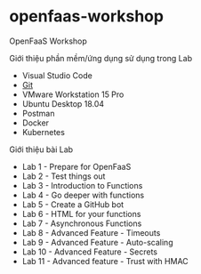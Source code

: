# openfaas-workshop
OpenFaaS Workshop

Giới thiệu phần mềm/ứng dụng sử dụng trong Lab
- Visual Studio Code
- [Git](https://git-scm.com/downloads)
- VMware Workstation 15 Pro
- Ubuntu Desktop 18.04
- Postman
- Docker
- Kubernetes

Giới thiệu bài Lab
- Lab 1 - Prepare for OpenFaaS
- Lab 2 - Test things out
- Lab 3 - Introduction to Functions
- Lab 4 - Go deeper with functions
- Lab 5 - Create a GitHub bot
- Lab 6 - HTML for your functions
- Lab 7 - Asynchronous Functions
- Lab 8 - Advanced Feature - Timeouts
- Lab 9 - Advanced Feature - Auto-scaling
- Lab 10 - Advanced Feature - Secrets
- Lab 11 - Advanced feature - Trust with HMAC